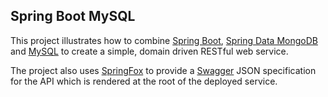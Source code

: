 ## Spring Boot MySQL

This project illustrates how to combine [Spring Boot](http://projects.spring.io/spring-boot/), 
[Spring Data MongoDB](http://projects.spring.io/spring-data-mongodb/) and [MySQL](http://http://dev.mysql.com/) 
to create a simple, domain driven RESTful web service.

The project also uses [SpringFox](http://springfox.github.io/springfox/docs/current/) to provide a 
[Swagger](http://swagger.io) JSON specification for the API which is rendered at the root of the 
deployed service.